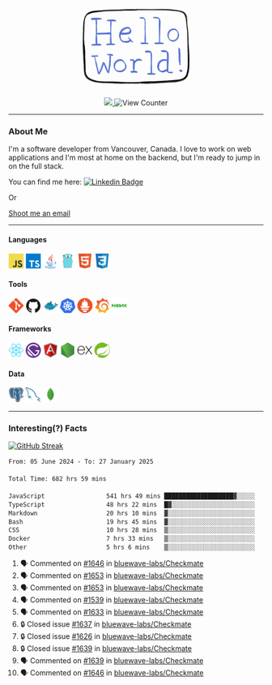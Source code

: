 <div align="center">
    <img src="./img/hello_world.webp" height="200px" width="">
    <div>
        <a href="https://www.linkedin.com/in/ajhollid">
            <img src="https://img.shields.io/badge/LinkedIn-blue"/>
        </a>
        <img src="https://komarev.com/ghpvc/?username=ajhollid&color=yellow" alt="View Counter">
    </div>
</div>

---

### About Me

I'm a software developer from Vancouver, Canada. I love to work on web applications and I'm most at home on the backend, but I'm ready to jump in on the full stack.

You can find me here: [![Linkedin Badge](https://img.shields.io/badge/-ajhollid-blue?style=flat&logo=Linkedin&logoColor=white)](https://www.linkedin.com/in/ajhollid)

Or

[Shoot me an email](mailto:ajhollid@gmail.com)

---

#### Languages

<div>
    <img src="./img/devicons/javascript-original.svg" width=30 height=30 alt="JavaScript">
    <img src="/img/devicons/typescript-original.svg" width=30 height=30 alt="TypeScript">
    <img src="./img/devicons/java-original.svg" width=30 height=30 alt="Java">
    <img src="./img/devicons/go-original.svg" width=30 height=30 alt="Golang">
    <img src="./img/devicons/html5-original.svg" width=30 height=30 alt="HTML 5">
    <img src="./img/devicons/css3-original.svg" width=30 height=30 alt="CSS 3">
</div>

#### Tools

<div>
    <img src="./img/devicons/git-original.svg" width=30 height=30 alt="Git">
    <img src="./img/devicons/github-original.svg" width=30 height=30 alt="Github">
    <img src="./img/devicons/docker-original.svg" width=30 
    height=30 alt="Docker">
    <img src="./img/devicons/kubernetes-original.svg" width=30 height=30 alt="K8">
    <img src="./img/devicons/prometheus-original.svg" width=30 height=30 alt="Prometheus">
    <img src="./img/devicons/grafana-original.svg" width=30 height=30 alt="Grafana">
    <img src="./img/devicons/nginx-original.svg" width=30 height=30 alt="Nginx">
</div>

#### Frameworks

<div>
    <img src="./img/devicons/react-original.svg" width=30 height=30 alt="React">
    <img src="./img/devicons/gatsby-original.svg" width=30 height=30 alt="Gatsby">
    <img src="./img/devicons/angularjs-original.svg" width=30 height=30 alt="AngularJS">
    <img src="./img/devicons/nodejs-original.svg" width=30 height=30 alt="NodeJS">
    <img src="./img/devicons/express-original.svg" width=30 height=30 alt="Express">
    <img src="./img/devicons/spring-original.svg" width=30 height=30 alt="Spring">
</div>

#### Data

<div>
    <img src="./img/devicons/postgresql-original.svg" width=30 height=30 alt="Postgresql">
    <img src="./img/devicons/mysql-original.svg" width=30 height=30 alt="Mysql">
    <img src="./img/devicons/mongodb-original.svg" width=30 height=30 alt="MongoDB">
</div>

---

### Interesting(?) Facts

[![GitHub Streak](http://github-readme-streak-stats.herokuapp.com?user=ajhollid)](https://git.io/streak-stats)

 <!--START_SECTION:waka-->

```txt
From: 05 June 2024 - To: 27 January 2025

Total Time: 682 hrs 59 mins

JavaScript                 541 hrs 49 mins ███████████████████▓░░░░░   78.74 %
TypeScript                 48 hrs 22 mins  █▓░░░░░░░░░░░░░░░░░░░░░░░   07.03 %
Markdown                   20 hrs 10 mins  ▓░░░░░░░░░░░░░░░░░░░░░░░░   02.93 %
Bash                       19 hrs 45 mins  ▓░░░░░░░░░░░░░░░░░░░░░░░░   02.87 %
CSS                        10 hrs 28 mins  ▒░░░░░░░░░░░░░░░░░░░░░░░░   01.52 %
Docker                     7 hrs 33 mins   ▒░░░░░░░░░░░░░░░░░░░░░░░░   01.10 %
Other                      5 hrs 6 mins    ▒░░░░░░░░░░░░░░░░░░░░░░░░   00.74 %
```

<!--END_SECTION:waka-->


<!--START_SECTION:activity-->
1. 🗣 Commented on [#1646](https://github.com/bluewave-labs/Checkmate/issues/1646#issuecomment-2619589530) in [bluewave-labs/Checkmate](https://github.com/bluewave-labs/Checkmate)
2. 🗣 Commented on [#1653](https://github.com/bluewave-labs/Checkmate/issues/1653#issuecomment-2619391781) in [bluewave-labs/Checkmate](https://github.com/bluewave-labs/Checkmate)
3. 🗣 Commented on [#1653](https://github.com/bluewave-labs/Checkmate/issues/1653#issuecomment-2619374762) in [bluewave-labs/Checkmate](https://github.com/bluewave-labs/Checkmate)
4. 🗣 Commented on [#1539](https://github.com/bluewave-labs/Checkmate/issues/1539#issuecomment-2619334301) in [bluewave-labs/Checkmate](https://github.com/bluewave-labs/Checkmate)
5. 🗣 Commented on [#1633](https://github.com/bluewave-labs/Checkmate/pull/1633#issuecomment-2619316595) in [bluewave-labs/Checkmate](https://github.com/bluewave-labs/Checkmate)
6. 🔒 Closed issue [#1637](https://github.com/bluewave-labs/Checkmate/issues/1637) in [bluewave-labs/Checkmate](https://github.com/bluewave-labs/Checkmate)
7. 🔒 Closed issue [#1626](https://github.com/bluewave-labs/Checkmate/issues/1626) in [bluewave-labs/Checkmate](https://github.com/bluewave-labs/Checkmate)
8. 🔒 Closed issue [#1639](https://github.com/bluewave-labs/Checkmate/issues/1639) in [bluewave-labs/Checkmate](https://github.com/bluewave-labs/Checkmate)
9. 🗣 Commented on [#1639](https://github.com/bluewave-labs/Checkmate/issues/1639#issuecomment-2619311971) in [bluewave-labs/Checkmate](https://github.com/bluewave-labs/Checkmate)
10. 🗣 Commented on [#1646](https://github.com/bluewave-labs/Checkmate/issues/1646#issuecomment-2619309698) in [bluewave-labs/Checkmate](https://github.com/bluewave-labs/Checkmate)
<!--END_SECTION:activity-->
